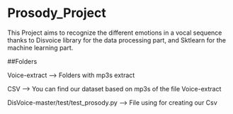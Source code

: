 # Prosody_Project

This Project aims to recognize the different emotions in a vocal sequence thanks to Disvoice library for the data processing part, and Sktlearn for the machine learning part.

##Folders 

Voice-extract --> Folders with mp3s extract 

CSV --> You can find our dataset based on mp3s of the file Voice-extract

DisVoice-master/test/test_prosody.py --> File using for creating our Csv


